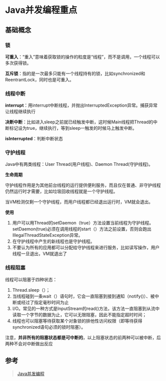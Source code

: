 # Java并发编程重点

## 基础概念

### 锁

**可重入**：“重入”意味着获取锁的操作的粒度是“线程”，而不是调用，一个线程可以多次获得锁。

**互斥锁**：指的是一次最多只能有一个线程持有的锁，比如synchronized和ReentrantLock，同时也是可重入。

### 线程中断

**interrupt**：用interrupt中断线程，并抛出InterruptedException异常。捕获异常让线程继续执行

**决断中断**：比如进入sleep之前就已经触发中断，这时候Main线程把Thread的中断标记设为true，继续执行，等到sleep一触发的时候马上触发中断。

**isInterrupted**：判断中断状态

### 守护线程

Java中有两类线程：User Thread\(用户线程\)、Daemon Thread\(守护线程\)。

**生命周期**

守护线程作用是为其他前台线程的运行提供便利服务，而且仅在普通、非守护线程仍然运行时才需要，比如垃圾回收线程就是一个守护线程。

当VM检测仅剩一个守护线程，而用户线程都已经退出运行时，VM就会退出。

**使用**

1. 用户可以用Thread的setDaemon（true）方法设置当前线程为守护线程。setDaemon\(true\)必须在调用线程的start（）方法之前设置，否则会跑出IllegalThreadStateException异常。
2. 在守护线程中产生的新线程也是守护线程。
3. 不要认为所有的应用都可以分配给守护线程来进行服务，比如读写操作，用户线程一旦退出，VM就退出了

### **线程阻塞**

线程可以阻塞于四种状态：

1. Thread.sleep（）；
2. 当线程碰到一条wait（）语句时，它会一直阻塞到接到通知（notify\(\)）、被中断或经过了指定毫秒时间为止
3. I/O。常见的一种方式是InputStream的read\(\)方法，该方法一直阻塞到从流中读取一个字节的数据为止，它可以无限阻塞，因此不能指定超时时间；
4. 线程也可以阻塞等待获取某个对象锁的排他性访问权限（即等待获得synchronized语句必须的锁时阻塞）。

注意，**并非所有的阻塞状态都是可中断的**，以上阻塞状态的前两种可以被中断，后两种不会对中断做出反应



## 参考

> [Java并发编程](http://www.importnew.com/20886.html)





